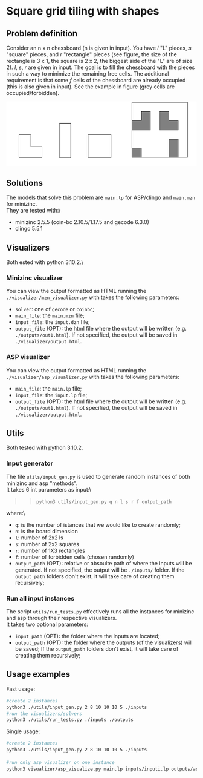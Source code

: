 # Square grid tiling with shapes
## Problem definition
Consider an n x n chessboard (n is given in input). You have *l* "L" pieces, *s* "square" pieces, and *r* "rectangle" pieces (see figure, the size of the rectangle is 3 x 1, the square is 2 x 2, the biggest side of the "L" are of size 2). *l*, *s*, *r* are given in input. The goal is to fill the chessboard with the pieces in such a way to minimize the remaining free cells. The additional requirement is that some *f* cells of the chessboard are already occupied (this is also given in input). See the example in figure (grey cells are occupied/forbidden). 

![Problem definition](relation/images/def1.png?raw=true)

## Solutions
The models that solve this problem are `main.lp` for ASP/clingo and `main.mzn` for minizinc.\
They are tested with:\
-  minizinc 2.5.5 (coin-bc 2.10.5/1.17.5 and gecode 6.3.0)
-  clingo 5.5.1

## Visualizers
Both ested with python 3.10.2.\

### Minizinc visualizer
You can view the output formatted as HTML running the `./visualizer/mzn_visualizer.py` with takes the following parameters:
* `solver`: one of `gecode` or `coinbc`;
* `main_file`: the `main.mzn` file;
* `input_file`: the `input.dzn` file;
* `output_file` (OPT): the html file where the output will be written (e.g. `./outputs/out1.html`). If not specified, the output will be saved in `./visualizer/output.html`.
### ASP visualizer
You can view the output formatted as HTML running the `./visualizer/asp_visualizer.py` with takes the following parameters:
* `main_file`: the `main.lp` file;
* `input_file`: the `input.lp` file;
* `output_file` (OPT): the html file where the output will be written (e.g. `./outputs/out1.html`). If not specified, the output will be saved in `./visualizer/output.html`. 

## Utils
Both tested with python 3.10.2.
### Input generator
The file `utils/input_gen.py` is used to generate random instances of both minizinc and asp "methods".\
It takes 6 int parameters as input:\
>> `python3 utils/input_gen.py q n l s r f output_path`

where:\\
* `q`: is the number of istances that we would like to create randomly;
* `n`: is the board dimension
* `l`: number of 2x2 ls
* `s`: number of 2x2 squares
* `r`: number of 1X3 rectangles
* `f`: number of forbidden cells (chosen randomly)
* `output_path` (OPT): relative or absoulte path of where the inputs will be generated. If not specified, the output will be `./inputs/` folder.
If the `output_path` folders don't exist, it will take care of creating them recursively;
### Run all input instances
The script `utils/run_tests.py` effectively runs all the instances for minizinc and asp through their respective visualizers.\
It takes two optional parameters:
* `input_path` (OPT): the folder where the inputs are located;
* `output_path` (OPT): the folder where the outputs (of the visualizers) will be saved;
If the `output_path` folders don't exist, it will take care of creating them recursively;

## Usage examples
Fast usage:
```bash
#create 2 instances
python3 ./utils/input_gen.py 2 8 10 10 10 5 ./inputs 
#run the visualizers/solvers
python3 ./utils/run_tests.py ./inputs ./outputs
```

Single usage:
```bash
#create 2 instances
python3 ./utils/input_gen.py 2 8 10 10 10 5 ./inputs 

#run only asp visualizer on one instance
python3 visualizer/asp_visualize.py main.lp inputs/inputi.lp outputs/asp1.html
```